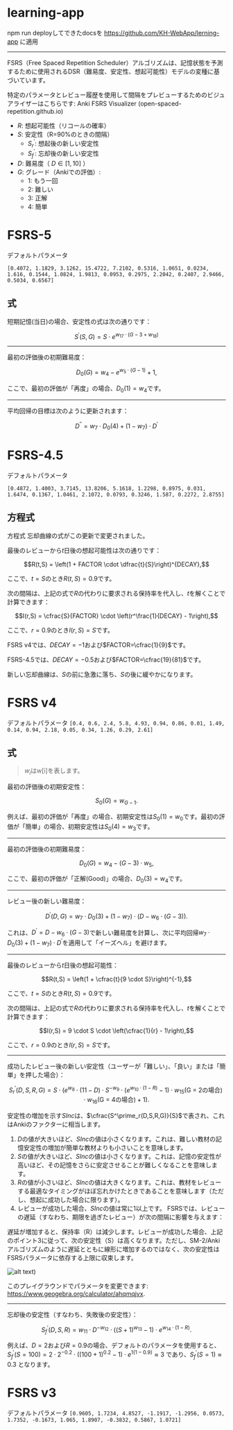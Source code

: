 # learning-app

npm run deployしてできたdocsを https://github.com/KH-WebApp/lerning-app に適用

---

FSRS（Free Spaced Repetition Scheduler）アルゴリズムは、記憶状態を予測するために使用されるDSR（難易度、安定性、想起可能性）モデルの変種に基づいています。

特定のパラメータとレビュー履歴を使用して間隔をプレビューするためのビジュアライザーはこちらです: Anki FSRS Visualizer (open-spaced-repetition.github.io)

- $R$: 想起可能性（リコールの確率）
- $S$: 安定性（R=90%のときの間隔）
    - $S^\prime_r$: 想起後の新しい安定性
    - $S^\prime_f$: 忘却後の新しい安定性
- $D$: 難易度（ $D \in [1, 10]$ ）
- $G$: グレード（Ankiでの評価）:
    - $1$: もう一回
    - $2$: 難しい
    - $3$: 正解
    - $4$: 簡単

# FSRS-5
デフォルトパラメータ

`[0.4072, 1.1829, 3.1262, 15.4722, 7.2102, 0.5316, 1.0651, 0.0234, 1.616, 0.1544, 1.0824, 1.9813, 0.0953, 0.2975, 2.2042, 0.2407, 2.9466, 0.5034, 0.6567]`

## 式
短期記憶(当日)の場合、安定性の式は次の通りです：

$$S^\prime(S,G) = S \cdot e^{w_{17} \cdot (G - 3 + w_{18})}$$

---

最初の評価後の初期難易度：

$$D_0(G) = w_4 - e^{w_5 \cdot (G - 1)} + 1,$$

ここで、最初の評価が「再度」の場合、$D_0(1)=w_4$です。

---
平均回帰の目標は次のように更新されます：

$$D^{\prime\prime} = w_7 \cdot D_0(4) + (1 - w_7) \cdot D^\prime$$

# FSRS-4.5
デフォルトパラメータ

`[0.4872, 1.4003, 3.7145, 13.8206, 5.1618, 1.2298, 0.8975, 0.031, 1.6474, 0.1367, 1.0461, 2.1072, 0.0793, 0.3246, 1.587, 0.2272, 2.8755]`

## 方程式
方程式
忘却曲線の式がこの更新で変更されました。

最後のレビューから$t$日後の想起可能性は次の通りです：

$$R(t,S) = \left(1 + FACTOR \cdot \dfrac{t}{S}\right)^{DECAY},$$

ここで、$t=S$のとき$R(t,S)=0.9$です。

次の間隔は、上記の式で$R$の代わりに要求される保持率を代入し、$t$を解くことで計算できます：

$$I(r,S) = \cfrac{S}{FACTOR} \cdot \left(r^\frac{1}{DECAY} - 1\right),$$

ここで、$r=0.9$のとき$I(r,S)=S$です。

FSRS v4では、$DECAY=-1$および$FACTOR=\cfrac{1}{9}$です。

FSRS-4.5では、$DECAY=-0.5$および$FACTOR=\cfrac{19}{81}$です。

新しい忘却曲線は、$S$の前に急激に落ち、$S$の後に緩やかになります。

# FSRS v4
デフォルトパラメータ
`[0.4, 0.6, 2.4, 5.8, 4.93, 0.94, 0.86, 0.01, 1.49, 0.14, 0.94, 2.18, 0.05, 0.34, 1.26, 0.29, 2.61]`

##  式
> $w_i$はw[i]を表します。

最初の評価後の初期安定性：

$$S_0(G) = w_{G-1}.$$

例えば、最初の評価が「再度」の場合、初期安定性は$S_0(1)=w_0$です。最初の評価が「簡単」の場合、初期安定性は$S_0(4)=w_3$です。

---

最初の評価後の初期難易度：

$$D_0(G) = w_4 - (G-3) \cdot w_5,$$

ここで、最初の評価が「正解(Good)」の場合、$D_0(3)=w_4$です。

---

レビュー後の新しい難易度：

$$D^\prime(D,G) = w_7 \cdot D_0(3) +(1 - w_7) \cdot (D - w_6 \cdot (G - 3)).$$

これは、$D^\prime = D - w_6 \cdot (G - 3)$で新しい難易度を計算し、次に平均回帰$w_7 \cdot D_0(3) + (1 - w_7) \cdot D^\prime$を適用して「イーズヘル」を避けます。

---

最後のレビューから$t$日後の想起可能性：

$$R(t,S) = \left(1 + \cfrac{t}{9 \cdot S}\right)^{-1},$$

ここで、$t=S$のとき$R(t,S)=0.9$です。

次の間隔は、上記の式で$R$の代わりに要求される保持率を代入し、$t$を解くことで計算できます：

$$I(r,S) = 9 \cdot S \cdot \left(\cfrac{1}{r} - 1\right),$$

ここで、$r=0.9$のとき$I(r,S)=S$です。

---

成功したレビュー後の新しい安定性（ユーザーが「難しい」、「良い」または「簡単」を押した場合）：

$$S^\prime_r(D,S,R,G) = S\cdot(e^{w_8} \cdot (11-D) \cdot S^{-w_9} \cdot (e^{w_{10}\cdot(1-R)}-1) \cdot w_{15}(\textrm{G = 2の場合}) \cdot w_{16}(\textrm{G = 4の場合}) + 1).$$

安定性の増加を示す$SInc$は、$\cfrac{S^\prime_r(D,S,R,G)}{S}$で表され、これはAnkiのファクターに相当します。

1. $D$の値が大きいほど、$SInc$の値は小さくなります。これは、難しい教材の記憶安定性の増加が簡単な教材よりも小さいことを意味します。
2. $S$の値が大きいほど、$SInc$の値は小さくなります。これは、記憶の安定性が高いほど、その記憶をさらに安定させることが難しくなることを意味します。
3. $R$の値が小さいほど、$SInc$の値は大きくなります。これは、教材をレビューする最適なタイミングがほぼ忘れかけたときであることを意味します（ただし、想起に成功した場合に限ります）。
4. レビューが成功した場合、$SInc$の値は常に1以上です。
FSRSでは、レビューの遅延（すなわち、期限を過ぎたレビュー）が次の間隔に影響を与えます：

遅延が増加すると、保持率（R）は減少します。レビューが成功した場合、上記のポイント3に従って、次の安定性（S）は高くなります。ただし、SM-2/Ankiアルゴリズムのように遅延とともに線形に増加するのではなく、次の安定性はFSRSパラメータに依存する上限に収束します。

![alt text](https://user-images.githubusercontent.com/32575846/235642239-25de48b8-5dc6-4450-94e5-0bbf8165a559.png))

このプレイグラウンドでパラメータを変更できます: https://www.geogebra.org/calculator/ahqmqjvx.

---

忘却後の安定性（すなわち、失敗後の安定性）：

$$S^\prime_f(D,S,R) = w_{11}\cdot D^{-w_{12}}\cdot ((S+1)^{w_{13}} - 1)\cdot e^{w_{14}\cdot(1-R)}.$$

例えば、$D=2$および$R=0.9$の場合、デフォルトのパラメータを使用すると、$S^\prime_f(S=100) = 2\cdot 2^{-0.2} \cdot ((100+1)^{0.2}-1) \cdot e^{1(1-0.9)} \approx 3$ であり、$S^\prime_f(S=1) \approx 0.3$ となります。

# FSRS v3
デフォルトパラメータ
`[0.9605, 1.7234, 4.8527, -1.1917, -1.2956, 0.0573, 1.7352, -0.1673, 1.065, 1.8907, -0.3832, 0.5867, 1.0721]`

